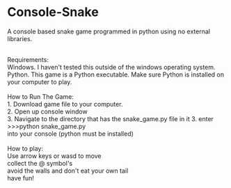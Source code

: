 # Console-Snake
A console based snake game programmed in python using no external libraries. 

<br>
Requirements:
<br>
Windows. I haven't tested this outside of the windows operating system.
<br>
Python. This game is a Python executable. Make sure Python is installed on your computer to play.
<br>
<br>
How to Run The Game:
<br>
1. Download game file to your computer.<br>
2. Open up console window<br> 
3. Navigate to the directory that has the snake_game.py file in it
3. enter <br>
>>>python snake_game.py <br>into your console (python must be installed)
<br><br>
How to play: <br>
Use arrow keys or wasd to move <br>
collect the @ symbol's <br>
avoid the walls and don't eat your own tail <br>
have fun!

